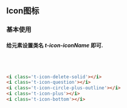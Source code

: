 <script setup>
import demo from  './demo.vue'
// import preview from '@/components/preview.vue'

</script>

## Icon图标

### 基本使用
#### 给元素设置类名 _t-icon-iconName_ 即可.

<br/>
<i class='t-icon-delete-solid' style='font-size:25px;margin-right:20px'></i>
<i class='t-icon-question' style='font-size:25px;margin-right:20px'></i>
<i class='t-icon-circle-plus-outline' style='font-size:25px;margin-right:20px'></i>
<i class='t-icon-plus' style='font-size:25px;margin-right:20px'></i>
<i class='t-icon-bottom' style='font-size:25px;margin-right:20px'></i>
<div></div>
<br/>

```html
<i class='t-icon-delete-solid'></i>
<i class='t-icon-question'></i>
<i class='t-icon-circle-plus-outline'></i>
<i class='t-icon-plus'></i>
<i class='t-icon-bottom'></i>
```
<br/>
<demo/>
<!-- <preview compName='tree' demoName='demo1'/> -->


